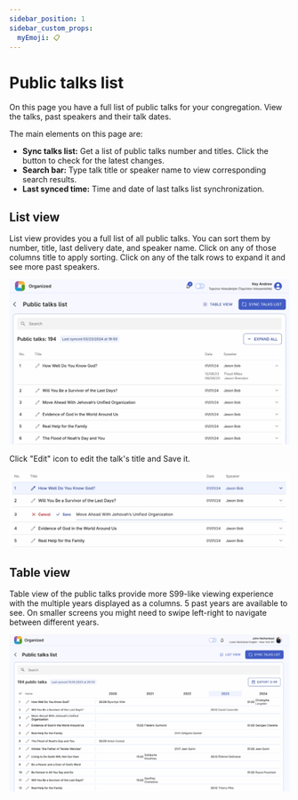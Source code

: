```yaml
---
sidebar_position: 1
sidebar_custom_props:
  myEmoji: 📋
---
```


# Public talks list

On this page you have a full list of public talks for your congregation. View the talks, past speakers and their talk dates.

The main elements on this page are:

- **Sync talks list:** Get a list of public talks number and titles. Click the button to check for the latest changes.
- **Search bar:** Type talk title or speaker name to view corresponding search results.
- **Last synced time:** Time and date of last talks list synchronization.

## List view

List view provides you a full list of all public talks. You can sort them by number, title, last delivery date, and speaker name. Click on any of those columns title to apply sorting.
Click on any of the talk rows to expand it and see more past speakers.

![Public talks list](./img/public-talks-general-view.png)

Click "Edit" icon to edit the talk's title and Save it.

![Edit talk](./img/edit-public-talk.png)

## Table view

Table view of the public talks provide more S99-like viewing experience with the multiple years displayed as a columns. 5 past years are available to see. On smaller screens you might need to swipe left-right to navigate between different years.

![Public talks table](./img/talks-table-view.png)